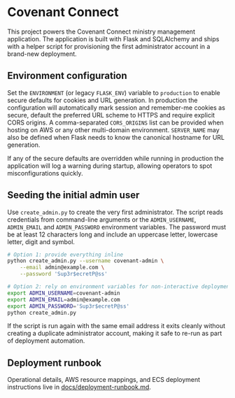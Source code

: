 # Covenant Connect

This project powers the Covenant Connect ministry management application.  The
application is built with Flask and SQLAlchemy and ships with a helper script
for provisioning the first administrator account in a brand-new deployment.

## Environment configuration

Set the ``ENVIRONMENT`` (or legacy ``FLASK_ENV``) variable to ``production`` to
enable secure defaults for cookies and URL generation.  In production the
configuration will automatically mark session and remember-me cookies as secure,
default the preferred URL scheme to HTTPS and require explicit CORS origins.  A
comma-separated ``CORS_ORIGINS`` list can be provided when hosting on AWS or any
other multi-domain environment.  ``SERVER_NAME`` may also be defined when Flask
needs to know the canonical hostname for URL generation.

If any of the secure defaults are overridden while running in production the
application will log a warning during startup, allowing operators to spot
misconfigurations quickly.

## Seeding the initial admin user

Use ``create_admin.py`` to create the very first administrator.  The script
reads credentials from command-line arguments or the ``ADMIN_USERNAME``,
``ADMIN_EMAIL`` and ``ADMIN_PASSWORD`` environment variables.  The password must
be at least 12 characters long and include an uppercase letter, lowercase
letter, digit and symbol.

```bash
# Option 1: provide everything inline
python create_admin.py --username covenant-admin \
    --email admin@example.com \
    --password 'Sup3r$ecretP@ss'

# Option 2: rely on environment variables for non-interactive deployments
export ADMIN_USERNAME=covenant-admin
export ADMIN_EMAIL=admin@example.com
export ADMIN_PASSWORD='Sup3r$ecretP@ss'
python create_admin.py
```

If the script is run again with the same email address it exits cleanly without
creating a duplicate administrator account, making it safe to re-run as part of
deployment automation.

## Deployment runbook

Operational details, AWS resource mappings, and ECS deployment instructions live in [docs/deployment-runbook.md](docs/deployment-runbook.md).

